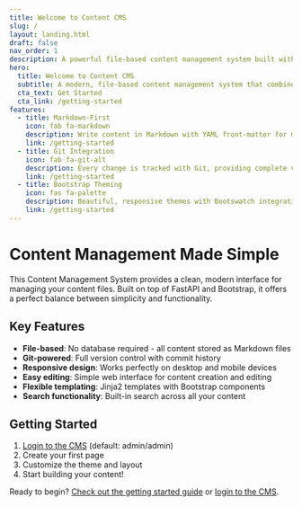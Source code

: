 ```yaml
---
title: Welcome to Content CMS
slug: /
layout: landing.html
draft: false
nav_order: 1
description: A powerful file-based content management system built with FastAPI and Bootstrap
hero:
  title: Welcome to Content CMS
  subtitle: A modern, file-based content management system that combines the simplicity of Markdown with the power of Git version control
  cta_text: Get Started
  cta_link: /getting-started
features:
  - title: Markdown-First
    icon: fab fa-markdown
    description: Write content in Markdown with YAML front-matter for metadata
    link: /getting-started
  - title: Git Integration
    icon: fab fa-git-alt
    description: Every change is tracked with Git, providing complete version history
    link: /getting-started
  - title: Bootstrap Theming
    icon: fas fa-palette
    description: Beautiful, responsive themes with Bootswatch integration
    link: /getting-started
---
```


# Content Management Made Simple

This Content Management System provides a clean, modern interface for managing your content files. Built on top of FastAPI and Bootstrap, it offers a perfect balance between simplicity and functionality.

## Key Features

- **File-based**: No database required - all content stored as Markdown files
- **Git-powered**: Full version control with commit history
- **Responsive design**: Works perfectly on desktop and mobile devices
- **Easy editing**: Simple web interface for content creation and editing
- **Flexible templating**: Jinja2 templates with Bootstrap components
- **Search functionality**: Built-in search across all your content

## Getting Started

1. [Login to the CMS](/auth/login) (default: admin/admin)
2. Create your first page
3. Customize the theme and layout
4. Start building your content!

Ready to begin? [Check out the getting started guide](/getting-started) or [login to the CMS](/auth/login).
